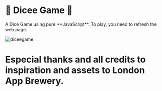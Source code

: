 # 🎲 Dicee Game 🎲

<p aling = "center"> A Dice Game using pure **JavaScript**. To play, you need to refresh the web page. </p>

![diceegame](https://user-images.githubusercontent.com/70738963/96819396-7a9ba980-13f1-11eb-9a2f-74d8480c8123.gif)

# **Especial thanks and all credits to inspiration and assets to London App Brewery.**
